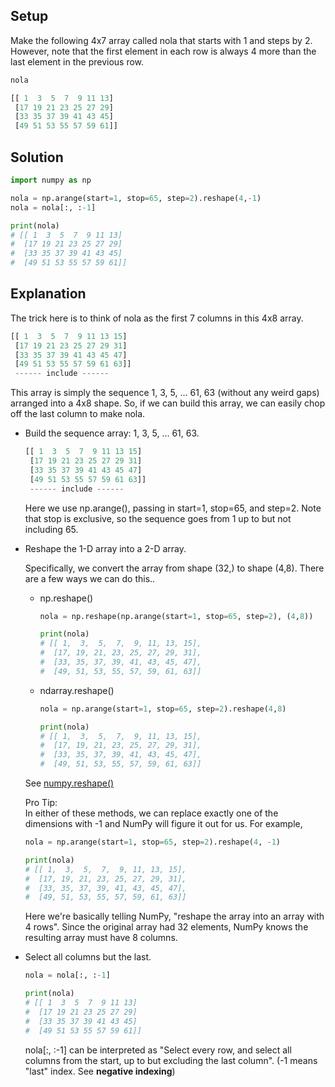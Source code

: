## Setup

Make the following 4x7 array called nola that starts with 1 and steps by 2.
However, note that the first element in each row is always 4 more than the last element in the previous row.

```python
nola

[[ 1  3  5  7  9 11 13]
 [17 19 21 23 25 27 29]
 [33 35 37 39 41 43 45]
 [49 51 53 55 57 59 61]]
```

## Solution

```python
import numpy as np

nola = np.arange(start=1, stop=65, step=2).reshape(4,-1)
nola = nola[:, :-1]

print(nola)
# [[ 1  3  5  7  9 11 13]
#  [17 19 21 23 25 27 29]
#  [33 35 37 39 41 43 45]
#  [49 51 53 55 57 59 61]]
```

## Explanation

The trick here is to think of nola as the first 7 columns in this 4x8 array.
```python
[[ 1  3  5  7  9 11 13 15]
 [17 19 21 23 25 27 29 31]
 [33 35 37 39 41 43 45 47]
 [49 51 53 55 57 59 61 63]]
 ------ include ------
```

This array is simply the sequence 1, 3, 5, ... 61, 63 (without any weird gaps) arranged into a 4x8 shape.
So, if we can build this array, we can easily chop off the last column to make nola.

- Build the sequence array: 1, 3, 5, ... 61, 63.

  ```python
  [[ 1  3  5  7  9 11 13 15]
   [17 19 21 23 25 27 29 31]
   [33 35 37 39 41 43 45 47]
   [49 51 53 55 57 59 61 63]]
   ------ include ------
  ```
  Here we use np.arange(), passing in start=1, stop=65, and step=2. Note that stop is exclusive,
  so the sequence goes from 1 up to but not including 65.

- Reshape the 1-D array into a 2-D array.

  Specifically, we convert the array from shape (32,) to shape (4,8). There are a few ways we can do this..
  - np.reshape()
    ```python
    nola = np.reshape(np.arange(start=1, stop=65, step=2), (4,8))

    print(nola)
    # [[ 1,  3,  5,  7,  9, 11, 13, 15],
    #  [17, 19, 21, 23, 25, 27, 29, 31],
    #  [33, 35, 37, 39, 41, 43, 45, 47],
    #  [49, 51, 53, 55, 57, 59, 61, 63]]
    ```

  - ndarray.reshape()
    ```python
    nola = np.arange(start=1, stop=65, step=2).reshape(4,8)

    print(nola)
    # [[ 1,  3,  5,  7,  9, 11, 13, 15],
    #  [17, 19, 21, 23, 25, 27, 29, 31],
    #  [33, 35, 37, 39, 41, 43, 45, 47],
    #  [49, 51, 53, 55, 57, 59, 61, 63]]
    ```

  See [numpy.reshape()](https://numpy.org/doc/stable/reference/generated/numpy.reshape.html)

  Pro Tip:<br>
  In either of these methods, we can replace exactly one of the dimensions with -1 and NumPy will figure it out       for us. For example,
  ```python
  nola = np.arange(start=1, stop=65, step=2).reshape(4, -1)

  print(nola)
  # [[ 1,  3,  5,  7,  9, 11, 13, 15],
  #  [17, 19, 21, 23, 25, 27, 29, 31],
  #  [33, 35, 37, 39, 41, 43, 45, 47],
  #  [49, 51, 53, 55, 57, 59, 61, 63]]
  ```
  Here we're basically telling NumPy, "reshape the array into an array with 4 rows". Since the original array had     32 elements, NumPy knows the resulting array must have 8 columns.

- Select all columns but the last.
  ```python
  nola = nola[:, :-1]

  print(nola)
  # [[ 1  3  5  7  9 11 13]
  #  [17 19 21 23 25 27 29]
  #  [33 35 37 39 41 43 45]
  #  [49 51 53 55 57 59 61]]
  ```

  nola[:, :-1] can be interpreted as "Select every row, and select all columns from the start, up to but excluding    the last column". (-1 means "last" index. See **negative indexing**)
